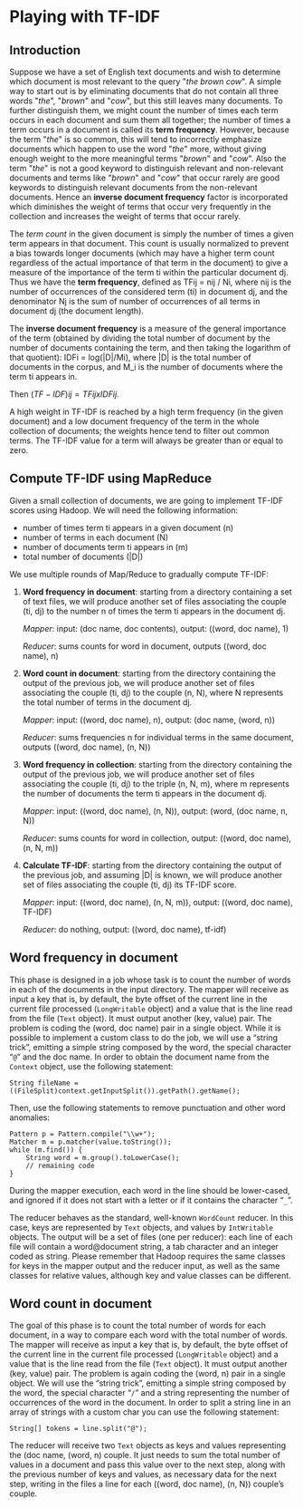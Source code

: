 # Playing with TF-IDF

## Introduction

Suppose we have a set of English text documents and wish to determine which
document is most relevant to the query "*the brown cow*". A simple way to start
out is by eliminating documents that do not contain all three words "*the*",
"*brown*" and "*cow*", but this still leaves many documents. To further distinguish
them, we might count the number of times each term occurs in each document and
sum them all together; the number of times a term occurs in a document is called
its **term frequency**. However, because the term "*the*" is so common, this will tend
to incorrectly emphasize documents which happen to use the word "*the*" more,
without giving enough weight to the more meaningful terms "*brown*" and "*cow*".
Also the term "*the*" is not a good keyword to distinguish relevant and
non-relevant documents and terms like "*brown*" and "*cow*" that occur rarely are
good keywords to distinguish relevant documents from the non-relevant documents.
Hence an **inverse document frequency** factor is incorporated which diminishes the
weight of terms that occur very frequently in the collection and increases the
weight of terms that occur rarely.

The *term count* in the given document is simply the number of times a given
term appears in that document. This count is usually normalized to prevent a
bias towards longer documents (which may have a higher term count regardless of
the actual importance of that term in the document) to give a measure of the
importance of the term ti within the particular document dj. Thus we have the
**term frequency**, defined as TFij = nij / Ni, where nij is the number of
occurrences of the considered term (ti) in document dj, and the denominator Nj
is the sum of number of occurrences of all terms in document dj (the document
length).

The **inverse document frequency** is a measure of the general importance of the
term (obtained by dividing the total number of document by the number of
documents containing the term, and then taking the logarithm of that quotient):
IDFi = log(|D|/Mi), where |D| is the total number of documents in the corpus,
and M_i is the number of documents where the term ti appears in.

Then $(TF-IDF)ij = TFij x IDFij$.

A high weight in TF-IDF is reached by a high term frequency (in the given
document) and a low document frequency of the term in the whole collection of
documents; the weights hence tend to filter out common terms. The TF-IDF value
for a term will always be greater than or equal to zero.

## Compute TF-IDF using MapReduce

Given a small collection of documents, we are going to implement TF-IDF scores using Hadoop. We will need the following information:

* number of times term ti appears in a given document (n)
* number of terms in each document (N)
* number of documents term ti appears in (m)
* total number of documents (|D|)

We use multiple rounds of Map/Reduce to gradually compute TF-IDF:

1. **Word frequency in document**: starting from a directory containing a set of
text files, we will produce another set of files associating the couple (ti, dj)
to the number n of times the term ti appears in the document dj.

	*Mapper*: input: (doc name, doc contents), output: ((word, doc name), 1)
	
	*Reducer*: sums counts for word in document, outputs ((word, doc name), n)
	
2. **Word count in document**: starting from the directory containing the output of
the previous job, we will produce another set of files associating the couple
(ti, dj) to the couple (n, N), where N represents the total number of terms in
the document dj.

	*Mapper*: input: ((word, doc name), n), output: (doc name, (word, n))
	
	*Reducer*: sums frequencies n for individual terms in the same document, outputs ((word, doc name), (n, N))

3. **Word frequency in collection**: starting from the directory containing the
output of the previous job, we will produce another set of files associating the
couple (ti, dj) to the triple (n, N, m), where m represents the number of
documents the term ti appears in the document dj.

	*Mapper*: input: ((word, doc name), (n, N)), output: (word, (doc name, n, N))
	
	*Reducer*: sums counts for word in collection, output: ((word, doc name), (n, N, m))

4. **Calculate TF-IDF**: starting from the directory containing the output of
the previous job, and assuming |D| is known, we will produce another set of
files associating the couple (ti, dj) its TF-IDF score.

	*Mapper*: input: ((word, doc name), (n, N, m)), output: ((word, doc name), TF-IDF)

	*Reducer*: do nothing, output: ((word, doc name), tf-idf)

## Word frequency in document 

This phase is designed in a job whose task is to count the number of words in
each of the documents in the input directory. The mapper will receive as input a
key that is, by default, the byte offset of the current line in the current file
processed (`LongWritable` object) and a value that is the line read from the file
(`Text` object). It must output another (key, value) pair. The problem is coding
the (word, doc name) pair in a single object. While it is possible to implement
a custom class to do the job, we will use a “string trick”, emitting a simple
string composed by the word, the special character “`@`” and the doc name. In
order to obtain the document name from the `Context` object, use the following
statement: 

	String fileName = ((FileSplit)context.getInputSplit()).getPath().getName();

Then, use the following statements to remove punctuation and other word
anomalies: 

	Pattern p = Pattern.compile("\\w+"); 
	Matcher m = p.matcher(value.toString()); 
	while (m.find()) { 
		String word = m.group().toLowerCase(); 
		// remaining code 
	} 

During the mapper execution, each word in the line should be lower-cased, and
ignored if it does not start with a letter or if it contains the character “`_`”.

The reducer behaves as the standard, well-known `WordCount` reducer. In this case,
keys are represented by `Text` objects, and values by `IntWritable` objects. The
output will be a set of files (one per reducer): each line of each file will
contain a word@document string, a tab character and an integer coded as string.
Please remember that Hadoop requires the same classes for keys in the mapper
output and the reducer input, as well as the same classes for relative values,
although key and value classes can be different.

## Word count in document

The goal of this phase is to count the total number of words for each document,
in a way to compare each word with the total number of words. The mapper will
receive as input a key that is, by default, the byte offset of the current line
in the current file processed (`LongWritable` object) and a value that is the line
read from the file (`Text` object). It must output another (key, value) pair. The
problem is again coding the (word, n) pair in a single object. We will use the
“string trick”, emitting a simple string composed by the word, the special
character “`/`” and a string representing the number of occurrences of the word in
the document. In order to split a string line in an array of strings with a
custom char you can use the following statement: 

	String[] tokens = line.split("@"); 

The reducer will receive two `Text` objects as keys and values representing the
(doc name, (word, n) couple. It just needs to sum the total number of values in
a document and pass this value over to the next step, along with the previous
number of keys and values, as necessary data for the next step, writing in the
files a line for each ((word, doc name), (n, N)) couple’s couple.